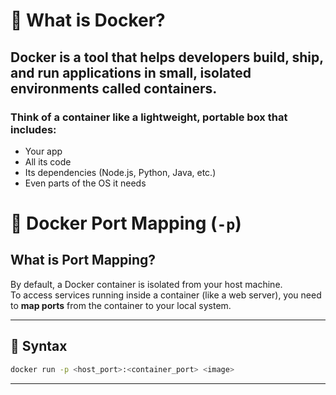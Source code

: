 # 🐳 What is Docker?

## Docker is a tool that helps developers build, ship, and run applications in small, isolated environments called containers.

### Think of a container like a lightweight, portable box that includes:

- Your app
- All its code
- Its dependencies (Node.js, Python, Java, etc.)
- Even parts of the OS it needs


# 🚪 Docker Port Mapping (`-p`)

## What is Port Mapping?

By default, a Docker container is isolated from your host machine.  
To access services running inside a container (like a web server), you need to **map ports** from the container to your local system.

---

## 🔧 Syntax

```bash
docker run -p <host_port>:<container_port> <image>
```

---